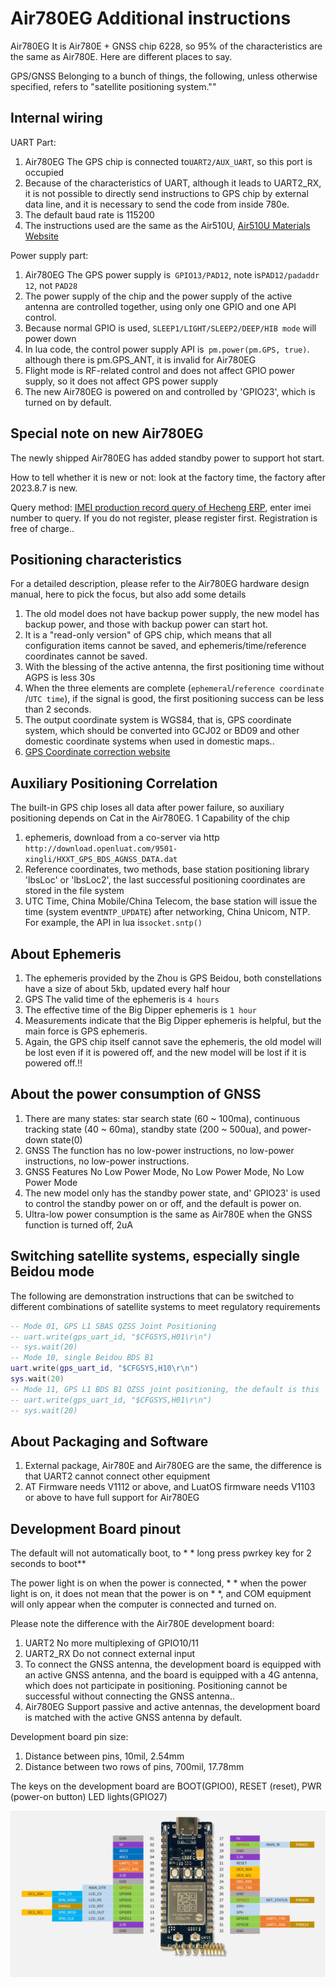 # Air780EG Additional instructions

Air780EG It is Air780E + GNSS chip 6228, so 95% of the characteristics are the same as Air780E. Here are different places to say.

GPS/GNSS Belonging to a bunch of things, the following, unless otherwise specified, refers to "satellite positioning system.""

## Internal wiring

UART Part:

1. Air780EG The GPS chip is connected to` UART2/AUX_UART `, so this port is occupied
2. Because of the characteristics of UART, although it leads to UART2_RX, it is not possible to directly send instructions to GPS chip by external data line, and it is necessary to send the code from inside 780e.
3. The default baud rate is 115200
4. The instructions used are the same as the Air510U, [Air510U Materials Website](https://air510u.cn)

Power supply part:

1. Air780EG The GPS power supply is` GPIO13/PAD12`, note is` PAD12/padaddr 12 `, not `PAD28`
2. The power supply of the chip and the power supply of the active antenna are controlled together, using only one GPIO and one API control.
3. Because normal GPIO is used, `SLEEP1/LIGHT/SLEEP2/DEEP/HIB mode` will power down
4. In lua code, the control power supply API is` pm.power(pm.GPS, true)`. although there is pm.GPS_ANT, it is invalid for Air780EG
5. Flight mode is RF-related control and does not affect GPIO power supply, so it does not affect GPS power supply
6. The new Air780EG is powered on and controlled by 'GPIO23', which is turned on by default.

## Special note on new Air780EG

The newly shipped Air780EG has added standby power to support hot start.

How to tell whether it is new or not: look at the factory time, the factory after 2023.8.7 is new.

Query method: [IMEI production record query of Hecheng ERP](https://erp.openluat.com/imei), enter imei number to query. If you do not register, please register first. Registration is free of charge..

## Positioning characteristics

For a detailed description, please refer to the Air780EG hardware design manual, here to pick the focus, but also add some details

1. The old model does not have backup power supply, the new model has backup power, and those with backup power can start hot.
2. It is a "read-only version" of GPS chip, which means that all configuration items cannot be saved, and ephemeris/time/reference coordinates cannot be saved.
3. With the blessing of the active antenna, the first positioning time without AGPS is less 30s
4. When the three elements are complete (`ephemeral`/`reference coordinate `/`UTC time`), if the signal is good, the first positioning success can be less than 2 seconds.
5. The output coordinate system is WGS84, that is, GPS coordinate system, which should be converted into GCJ02 or BD09 and other domestic coordinate systems when used in domestic maps..
6. [GPS Coordinate correction website](https://www.openluat.com/GPS-Offset.html)

## Auxiliary Positioning Correlation

The built-in GPS chip loses all data after power failure, so auxiliary positioning depends on Cat in the Air780EG. 1 Capability of the chip

1. ephemeris, download from a co-server via http `http://download.openluat.com/9501-xingli/HXXT_GPS_BDS_AGNSS_DATA.dat`
2. Reference coordinates, two methods, base station positioning library 'lbsLoc' or 'lbsLoc2', the last successful positioning coordinates are stored in the file system
3. UTC Time, China Mobile/China Telecom, the base station will issue the time (system event` NTP_UPDATE `) after networking, China Unicom, NTP. For example, the API in lua is`socket.sntp()`

## About Ephemeris

1. The ephemeris provided by the Zhou is GPS Beidou, both constellations have a size of about 5kb, updated every half hour
2. GPS The valid time of the ephemeris is `4 hours`
3. The effective time of the Big Dipper ephemeris is `1 hour`
4. Measurements indicate that the Big Dipper ephemeris is helpful, but the main force is GPS ephemeris.
5. Again, the GPS chip itself cannot save the ephemeris, the old model will be lost even if it is powered off, and the new model will be lost if it is powered off.!!

## About the power consumption of GNSS

1. There are many states: star search state (60 ~ 100ma), continuous tracking state (40 ~ 60ma), standby state (200 ~ 500ua), and power-down state(0)
2. GNSS The function has no low-power instructions, no low-power instructions, no low-power instructions.
3. GNSS Features No Low Power Mode, No Low Power Mode, No Low Power Mode
4. The new model only has the standby power state, and' GPIO23' is used to control the standby power on or off, and the default is power on.
5. Ultra-low power consumption is the same as Air780E when the GNSS function is turned off, 2uA

## Switching satellite systems, especially single Beidou mode

The following are demonstration instructions that can be switched to different combinations of satellite systems to meet regulatory requirements

```lua
-- Mode 01, GPS L1 SBAS QZSS Joint Positioning
-- uart.write(gps_uart_id, "$CFGSYS,H01\r\n") 
-- sys.wait(20)
-- Mode 10, single Beidou BDS B1
uart.write(gps_uart_id, "$CFGSYS,H10\r\n") 
sys.wait(20)
-- Mode 11, GPS L1 BDS B1 QZSS joint positioning, the default is this
-- uart.write(gps_uart_id, "$CFGSYS,H01\r\n") 
-- sys.wait(20)
```

## About Packaging and Software

1. External package, Air780E and Air780EG are the same, the difference is that UART2 cannot connect other equipment
2. AT Firmware needs V1112 or above, and LuatOS firmware needs V1103 or above to have full support for Air780EG

## Development Board pinout

The default will not automatically boot, to * * long press pwrkey key for 2 seconds to boot**

The power light is on when the power is connected, * * when the power light is on, it does not mean that the power is on * *, and COM equipment will only appear when the computer is connected and turned on.

Please note the difference with the Air780E development board:

1. UART2 No more multiplexing of GPIO10/11
2. UART2_RX Do not connect external input
3. To connect the GNSS antenna, the development board is equipped with an active GNSS antenna, and the board is equipped with a 4G antenna, which does not participate in positioning. Positioning cannot be successful without connecting the GNSS antenna..
4. Air780EG Support passive and active antennas, the development board is matched with the active GNSS antenna by default.

Development board pin size:

1. Distance between pins, 10mil, 2.54mm
2. Distance between two rows of pins, 700mil, 17.78mm

The keys on the development board are BOOT(GPIO0), RESET (reset), PWR (power-on button) LED lights(GPIO27)

![Development board PinOut diagram](pinout_780eg.png)
